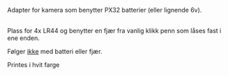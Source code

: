 <!-- Edit this file to change the product description -->

<p>Adapter for kamera som benytter PX32 batterier (eller lignende 6v).<br><br></p>
<p>Plass for 4x LR44 og benytter en fjær fra vanlig klikk penn som låses fast i ene enden.<br></p>
<p>Følger <span style="text-decoration: underline;">ikke</span> med batteri eller fjær.</p>
<p>Printes i hvit farge</p>
<p> </p>